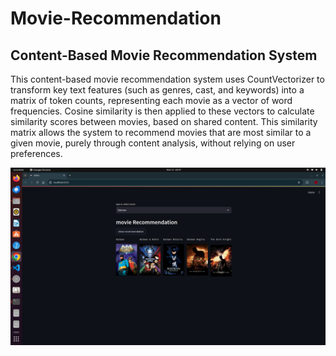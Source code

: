 # Movie-Recommendation

## Content-Based Movie Recommendation System

This content-based movie recommendation system uses CountVectorizer to transform key text features (such as genres, cast, and keywords) into a matrix of token counts, representing each movie as a vector of word frequencies. Cosine similarity is then applied to these vectors to calculate similarity scores between movies, based on shared content. This similarity matrix allows the system to recommend movies that are most similar to a given movie, purely through content analysis, without relying on user preferences.







![Movie Recommendation System](Data/movie.png)
